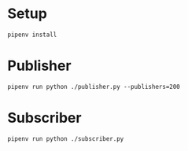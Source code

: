 # Setup

```
pipenv install
```

# Publisher

```
pipenv run python ./publisher.py --publishers=200
```

# Subscriber

```
pipenv run python ./subscriber.py
```
